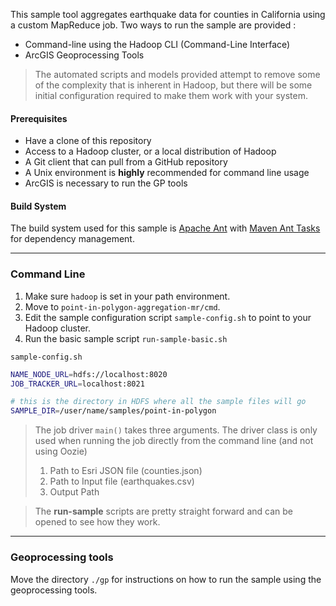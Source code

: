 This sample tool aggregates earthquake data for counties in California using a custom MapReduce job.  Two ways to run the sample are provided :

* Command-line using the Hadoop CLI (Command-Line Interface)
* ArcGIS Geoprocessing Tools

> The automated scripts and models provided attempt to remove some of the complexity that is inherent in Hadoop, but there will be some initial configuration required to make them work with your system.

#### Prerequisites

* Have a clone of this repository
* Access to a Hadoop cluster, or a local distribution of Hadoop
* A Git client that can pull from a GitHub repository
* A Unix environment is **highly** recommended for command line usage
* ArcGIS is necessary to run the GP tools

#### Build System

The build system used for this sample is [Apache Ant](http://ant.apache.org/) with [Maven Ant Tasks](http://maven.apache.org/ant-tasks/download.html) for dependency management.  

***

### Command Line ##

1. Make sure `hadoop` is set in your path environment.
2. Move to `point-in-polygon-aggregation-mr/cmd`.
3. Edit the sample configuration script `sample-config.sh` to point to your Hadoop cluster.
4. Run the basic sample script `run-sample-basic.sh`

`sample-config.sh`
```bash
NAME_NODE_URL=hdfs://localhost:8020
JOB_TRACKER_URL=localhost:8021

# this is the directory in HDFS where all the sample files will go
SAMPLE_DIR=/user/name/samples/point-in-polygon
```

> The job driver `main()` takes three arguments.  The driver class is only used when running the job
> directly from the command line (and not using Oozie)
>  1. Path to Esri JSON file (counties.json)  
>  2. Path to Input file (earthquakes.csv)  
>  3. Output Path

> The **run-sample** scripts are pretty straight forward and can be opened to see how they work.

***

### Geoprocessing tools ###

Move the directory `./gp` for instructions on how to run the sample using the geoprocessing tools.

